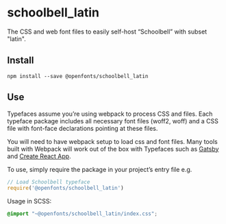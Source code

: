 
# schoolbell_latin

The CSS and web font files to easily self-host “Schoolbell” with subset "latin".

## Install

`npm install --save @openfonts/schoolbell_latin`

## Use

Typefaces assume you’re using webpack to process CSS and files. Each typeface
package includes all necessary font files (woff2, woff) and a CSS file with
font-face declarations pointing at these files.

You will need to have webpack setup to load css and font files. Many tools built
with Webpack will work out of the box with Typefaces such as [Gatsby](https://github.com/gatsbyjs/gatsby)
and [Create React App](https://github.com/facebookincubator/create-react-app).

To use, simply require the package in your project’s entry file e.g.

```javascript
// Load Schoolbell typeface
require('@openfonts/schoolbell_latin')
```

Usage in SCSS:
```scss
@import "~@openfonts/schoolbell_latin/index.css";
```
